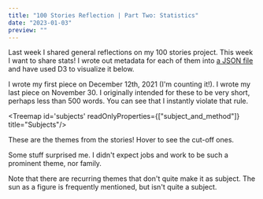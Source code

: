```yaml
---
title: "100 Stories Reflection | Part Two: Statistics"
date: "2023-01-03"
preview: ""
---
```


<script>
	import Scatterplot from "$lib/components/Scatterplot.svelte";
	import MultilineChart from "$lib/components/MultilineChart.svelte";
	import Treemap from "$lib/components/Treemap.svelte";
</script>

Last week I shared general reflections on my 100 stories project. This week I want to share stats! I wrote out metadata for each of them into [a JSON file](/data.json) and have used D3 to visualize it below.

<Scatterplot id='wordlength' title="Word Length" trend/>

I wrote my first piece on December 12th, 2021 (I'm counting it!). I wrote my last piece on November 30. I originally intended for these to be very short, perhaps less than 500 words. You can see that I instantly violate that rule.

<!-- <StoryChart id='wordlengthtrend' trend/> -->

<Treemap id='subjects' readOnlyProperties={["subject_and_method"]} title="Subjects"/>

These are the themes from the stories! Hover to see the cut-off ones.

Some stuff surprised me. I didn't expect jobs and work to be such a prominent theme, nor family.

Note that there are recurring themes that don't quite make it as subject. The sun as a figure is frequently mentioned, but isn't quite a subject.

<Treemap id='general'  title="More"/>

<MultilineChart id="multiline" title="Trends"/>
